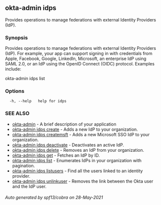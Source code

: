 ## okta-admin idps

Provides operations to manage federations with external Identity Providers (IdP).

### Synopsis

Provides operations to manage federations with external Identity Providers (IdP). For example, your app can support signing in with credentials from Apple, Facebook, Google, LinkedIn, Microsoft, an enterprise IdP using SAML 2.0, or an IdP using the OpenID Connect (OIDC) protocol. Examples include:

okta-admin idps list
		

### Options

```
  -h, --help   help for idps
```

### SEE ALSO

* [okta-admin](okta-admin.md)	 - A brief description of your application
* [okta-admin idps create](okta-admin_idps_create.md)	 - Adds a new IdP to your organization.
* [okta-admin idps createmsft](okta-admin_idps_createmsft.md)	 - Adds a new Microsoft SSO IdP to your organization.
* [okta-admin idps deactivate](okta-admin_idps_deactivate.md)	 - Deactivates an active IdP.
* [okta-admin idps delete](okta-admin_idps_delete.md)	 - Removes an IdP from your organization.
* [okta-admin idps get](okta-admin_idps_get.md)	 - Fetches an IdP by ID.
* [okta-admin idps list](okta-admin_idps_list.md)	 - Enumerates IdPs in your organization with pagination.
* [okta-admin idps listusers](okta-admin_idps_listusers.md)	 - Find all the users linked to an identity provider.
* [okta-admin idps unlinkuser](okta-admin_idps_unlinkuser.md)	 - Removes the link between the Okta user and the IdP user.

###### Auto generated by spf13/cobra on 28-May-2021
